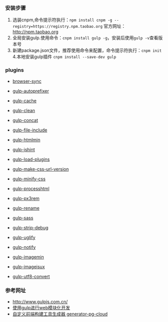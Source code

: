 ### 安装步骤
1. 选装cnpm,命令提示符执行：`npm install cnpm -g --registry=https://registry.npm.taobao.org` 官方网址：http://npm.taobao.org
2. 全局安装gulp.使用命令：`cnpm install gulp -g`，安装后使用`gulp -v`查看版本号
3. 新建package.json文件，推荐使用命令来配置，命令提示符执行：`cnpm init`
4.本地安装gulp插件 `cnpm install --save-dev gulp`

### plugins
* [browser-sync](http://www.browsersync.io/docs/gulp/)
* [gulp-autoprefixer](https://www.npmjs.com/package/gulp-autoprefixer)
* [gulp-cache](https://www.npmjs.com/package/gulp-cache)
* [gulp-clean](https://www.npmjs.com/package/gulp-clean)
* [gulp-concat](https://www.npmjs.com/package/gulp-concat)
* [gulp-file-include](https://www.npmjs.com/package/gulp-file-include)
* [gulp-htmlmin](https://www.npmjs.com/package/gulp-htmlmin)
* [gulp-jshint](https://www.npmjs.com/package/gulp-jshint)
* [gulp-load-plugins](https://www.npmjs.com/package/gulp-load-plugins)
* [gulp-make-css-url-version](https://www.npmjs.com/package/gulp-make-css-url-version)
* [gulp-minify-css](https://www.npmjs.com/package/gulp-minify-css)
* [gulp-processhtml](https://www.npmjs.com/package/gulp-processhtml)
* [gulp-px3rem](https://www.npmjs.com/package/gulp-px3rem)
* [gulp-rename](https://www.npmjs.com/package/gulp-rename)
* [gulp-sass](https://www.npmjs.com/package/gulp-sass)
* [gulp-strip-debug](https://www.npmjs.com/package/gulp-strip-debug)
* [gulp-uglify](https://www.npmjs.com/package/gulp-uglify)


* [gulp-notify](https://www.npmjs.com/package/gulp-notify)
* [gulp-imagemin](https://www.npmjs.com/package/gulp-imagemin)
* [gulp-imageisux]()
* [gulp-utf8-convert](https://www.npmjs.com/package/gulp-utf8-convert)

### 参考网址
* http://www.gulpjs.com.cn/
* [使用gulp进行web模块化开发
](http://hao0.me/web/2015/01/14/gulp-build.html)
* [自定义前端构建工具生成器 generator-pg-cloud
](http://segmentfault.com/a/1190000002914726)